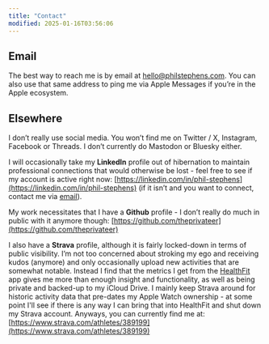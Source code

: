 ```yaml
---
title: "Contact"
modified: 2025-01-16T03:56:06
---
```


## Email

The best way to reach me is by email at [hello@philstephens.com](mailto:hello@philstephens.com). You can also use that same address to ping me via Apple Messages if you’re in the Apple ecosystem.

## Elsewhere

I don’t really use social media. You won’t find me on Twitter / X, Instagram, Facebook or Threads. I don’t currently do Mastodon or Bluesky either.

I will occasionally take my **LinkedIn** profile out of hibernation to maintain professional connections that would otherwise be lost - feel free to see if my account is active right now: [https://linkedin.com/in/phil-stephens](https://linkedin.com/in/phil-stephens) (if it isn’t and you want to connect, contact me via [email](mailto:hello@philstephens.com)).

My work necessitates that I have a **Github** profile - I don’t really do much in public with it anymore though: [https://github.com/theprivateer](https://github.com/theprivateer)

I also have a **Strava** profile, although it is fairly locked-down in terms of public visibility. I’m not too concerned about stroking my ego and receiving kudos (anymore) and only occasionally upload new activities that are somewhat notable. Instead I find that the metrics I get from the [HealthFit](https://apps.apple.com/au/app/healthfit/id1202650514) app gives me more than enough insight and functionality, as well as being private and backed-up to my iCloud Drive. I mainly keep Strava around for historic activity data that pre-dates my Apple Watch ownership - at some point I'll see if there is any way I can bring that into HealthFit and shut down my Strava account. Anyways, you can currently find me at: [https://www.strava.com/athletes/389199](https://www.strava.com/athletes/389199)